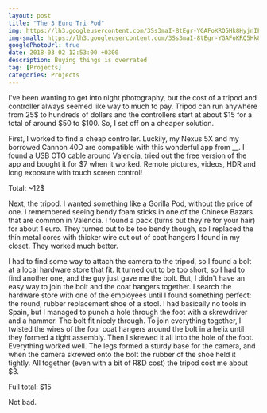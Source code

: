 ```yaml
---
layout: post
title: "The 3 Euro Tri Pod"
img: https://lh3.googleusercontent.com/3Ss3maI-8tEgr-YGAFoKRQ5Hk8HyjnIFWubRmovFCknc5uXY2cCNiKlzGlXiMyhBt-wlWEqbEaPP4_2W0lFgTtdkmlVgcnsxkpFGXZ9Yxwg9g161c-SuJ9qwl5SPjbtNsNYRYwC6I5BrOdcEBwsFZSElznynFjye3ZUV0CiVOHG47O31LAq4TV5Zl9k3kzf_77FdF8wHZsNoVFxZf9EXi6Iqr6bImdFoK-iBWe7CMVLSvGcpEurziVdXOqXgvCR_bsY2GU594yiS6MTFr1Tu4QeeTCLY1C-lXxV0kZ4wVBATF8H6ivp-sdPpjv0uIeMf18pQWn3aHCaxvpiYLacqKTVaxmGYxaHY-hxxs196yku5ChmYR-nLsvt9K6KlJ8bk7zVBAkpdzYH9HUE7gXHLQRv_DgAWdIsgm-6BFMO4mxaQP6TDVUaIVtybIVdfrnEdsIrLqGEMSUCZ9ftpOvwsyQtRR_qOsOgiAzniQvrry1gF9UNmvj6OeC8JpXcztuKSka1nM8Rx0fC5-yV_zw8GWkWvhuA6pCBqLjyqkO9Zm6_ZM2SXSNa0BO-aY7UKBozUZvCtALY5VjPEECYAYN3g0fOCNppc9cAyT1aQL_6G5IKvM7pvOARpwAgGIBUZmreL-STuzoNu0S3gJaGFPf9jojdl2Lu1ERwmd1gOjORTfow5mtXp-pm7VM1vFtudhPHUDSAbQB4BrfRYyIZD7A=w1500-h2000
img-small: https://lh3.googleusercontent.com/3Ss3maI-8tEgr-YGAFoKRQ5Hk8HyjnIFWubRmovFCknc5uXY2cCNiKlzGlXiMyhBt-wlWEqbEaPP4_2W0lFgTtdkmlVgcnsxkpFGXZ9Yxwg9g161c-SuJ9qwl5SPjbtNsNYRYwC6I5BrOdcEBwsFZSElznynFjye3ZUV0CiVOHG47O31LAq4TV5Zl9k3kzf_77FdF8wHZsNoVFxZf9EXi6Iqr6bImdFoK-iBWe7CMVLSvGcpEurziVdXOqXgvCR_bsY2GU594yiS6MTFr1Tu4QeeTCLY1C-lXxV0kZ4wVBATF8H6ivp-sdPpjv0uIeMf18pQWn3aHCaxvpiYLacqKTVaxmGYxaHY-hxxs196yku5ChmYR-nLsvt9K6KlJ8bk7zVBAkpdzYH9HUE7gXHLQRv_DgAWdIsgm-6BFMO4mxaQP6TDVUaIVtybIVdfrnEdsIrLqGEMSUCZ9ftpOvwsyQtRR_qOsOgiAzniQvrry1gF9UNmvj6OeC8JpXcztuKSka1nM8Rx0fC5-yV_zw8GWkWvhuA6pCBqLjyqkO9Zm6_ZM2SXSNa0BO-aY7UKBozUZvCtALY5VjPEECYAYN3g0fOCNppc9cAyT1aQL_6G5IKvM7pvOARpwAgGIBUZmreL-STuzoNu0S3gJaGFPf9jojdl2Lu1ERwmd1gOjORTfow5mtXp-pm7VM1vFtudhPHUDSAbQB4BrfRYyIZD7A
googlePhotoUrl: true
date: 2018-03-02 12:53:00 +0300
description: Buying things is overrated 
tag: [Projects]
categories: Projects
---
```


I've been wanting to get into night photography, but the cost of a tripod and controller always seemed like way to much to pay. Tripod can run anywhere from 25$ to hundreds of dollars and the controllers start at about $15 for a total of around $50 to $100. So, I set off on a cheaper solution.

First, I worked to find a cheap controller. Luckily, my Nexus 5X and my borrowed Cannon 40D are compatible with this wonderful app from __. I found a USB OTG cable around Valencia, tried out the free version of the app and bought it for $7 when it worked.  Remote pictures, videos, HDR and long exposure with touch screen control!

Total: ~12$

Next, the tripod. I wanted something like a Gorilla Pod, without the price of one. I remembered seeing bendy foam sticks in one of the Chinese Bazars that are common in Valencia. I found a pack (turns out they're for your hair) for about 1 euro. They turned out to be too bendy though, so I replaced the thin metal cores with thicker wire cut out of coat hangers I found in my closet. They worked much better. 

I had to find some way to attach the camera to the tripod, so I found a bolt at a local hardware store that fit. It turned out to be too short, so I had to find another one, and the guy just gave me the bolt. But, I didn't have an easy way to join the bolt and the coat hangers together. I search the hardware store with one of the employees until I found something perfect: the round, rubber replacement shoe of a stool. I had basically no tools in Spain, but I managed to punch a hole through the foot with a skrewdriver and a hammer. The bolt fit nicely through. To join everything together, I twisted the wires of the four coat hangers around the bolt in a helix until they formed a tight assembly. Then I skrewed it all into the hole of the foot. Everything worked well. The legs formed a sturdy base for the camera, and when the camera skrewed onto the bolt the rubber of the shoe held it tightly. All together (even with a bit of R&D cost) the tripod cost me about $3.

Full total: $15

Not bad.


